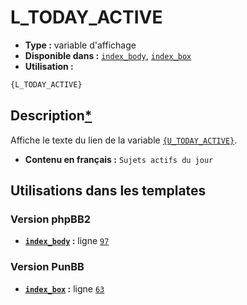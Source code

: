# L_TODAY_ACTIVE
* __Type :__ variable d'affichage
* __Disponible dans :__ [`index_body`](../tpl/var/index_body.md#readme), [`index_box`](../tpl/var/index_box.md#readme)
* __Utilisation :__

```html
{L_TODAY_ACTIVE}
```

## Description[*](https://fa-tvars.appspot.com/var/L_TODAY_ACTIVE)
Affiche le texte du lien de la variable [`{U_TODAY_ACTIVE}`](https://github.com/Etana/template/blob/master/var/U_TODAY_ACTIVE.md#readme).

* __Contenu en français :__  `Sujets actifs du jour`

## Utilisations dans les templates

### Version phpBB2
* __[`index_body`](../tpl/var/index_body.md#readme) :__ ligne [`97`](../tpl/src/subsilver/index_body.tpl#L97)

### Version PunBB
* __[`index_box`](../tpl/var/index_box.md#readme) :__ ligne [`63`](../tpl/src/punbb/index_box.tpl#L63)